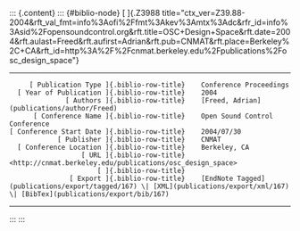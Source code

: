 ::: {.content}
::: {#biblio-node}
[ ]{.Z3988
title="ctx_ver=Z39.88-2004&rft_val_fmt=info%3Aofi%2Ffmt%3Akev%3Amtx%3Adc&rfr_id=info%3Asid%2Fopensoundcontrol.org&rft.title=OSC+Design+Space&rft.date=2004&rft.aulast=Freed&rft.aufirst=Adrian&rft.pub=CNMAT&rft.place=Berkeley%2C+CA&rft_id=http%3A%2F%2Fcnmat.berkeley.edu%2Fpublications%2Fosc_design_space"}

  ---------------------------------------------- -- ---------------------------------------------------------------------------------------------------------------------------------
         [ Publication Type ]{.biblio-row-title}    Conference Proceedings
      [ Year of Publication ]{.biblio-row-title}    2004
                  [ Authors ]{.biblio-row-title}    [Freed, Adrian](publications/author/Freed)
          [ Conference Name ]{.biblio-row-title}    Open Sound Control Conference
    [ Conference Start Date ]{.biblio-row-title}    2004/07/30
                [ Publisher ]{.biblio-row-title}    CNMAT
      [ Conference Location ]{.biblio-row-title}    Berkeley, CA
                      [ URL ]{.biblio-row-title}    <http://cnmat.berkeley.edu/publications/osc_design_space>
                          [ ]{.biblio-row-title}    
                   [ Export ]{.biblio-row-title}    [EndNote Tagged](publications/export/tagged/167) \| [XML](publications/export/xml/167) \| [BibTex](publications/export/bib/167)
  ---------------------------------------------- -- ---------------------------------------------------------------------------------------------------------------------------------
:::
:::
